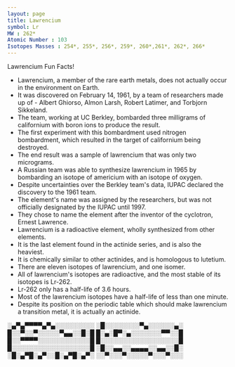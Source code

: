 ```yaml
---
layout: page
title: Lawrencium
symbol: Lr
MW : 262*
Atomic Number : 103
Isotopes Masses : 254*, 255*, 256*, 259*, 260*,261*, 262*, 266*
---
```



Lawrencium Fun Facts!

- Lawrencium, a member of the rare earth metals, does not actually occur in the environment on Earth.
- It was discovered on February 14, 1961, by a team of researchers made up of - Albert Ghiorso, Almon Larsh, Robert Latimer, and Torbjorn Sikkeland.
- The team, working at UC Berkley, bombarded three milligrams of californium with boron ions to produce the result.
- The first experiment with this bombardment used nitrogen bombardment, which resulted in the target of californium being destroyed.
- The end result was a sample of lawrencium that was only two micrograms.
- A Russian team was able to synthesize lawrencium in 1965 by bombarding an isotope of americium with an isotope of oxygen.
- Despite uncertainties over the Berkley team's data, IUPAC declared the discovery to the 1961 team.
- The element's name was assigned by the researchers, but was not officially designated by the IUPAC until 1997.
- They chose to name the element after the inventor of the cyclotron, Ernest Lawrence.
- Lawrencium is a radioactive element, wholly synthesized from other elements.
- It is the last element found in the actinide series, and is also the heaviest.
- It is chemically similar to other actinides, and is homologous to lutetium.
- There are eleven isotopes of lawrencium, and one isomer.
- All of lawrencium's isotopes are radioactive, and the most stable of its isotopes is Lr-262.
- Lr-262 only has a half-life of 3.6 hours.
- Most of the lawrencium isotopes have a half-life of less than one minute.
- Despite its position on the periodic table which should make lawrencium a transition metal, it is actually an actinide.


















































░▄▀▄▀▀▀▀▄▀▄░░░░░░░░░
░█░░░░░░░░▀▄░░░░░░▄░
█░░▀░░▀░░░░░▀▄▄░░█░█
█░▄░█▀░▄░░░░░░░▀▀░░█
█░░▀▀▀▀░░░░░░░░░░░░█
█░░░░░░░░░░░░░░░░░░█
█░░░░░░░░░░░░░░░░░░█
░█░░▄▄░░▄▄▄▄░░▄▄░░█░
░█░▄▀█░▄▀░░█░▄▀█░▄▀░
░░▀░░░▀░░░░░▀░░░▀░░░